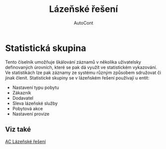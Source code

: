 ﻿---
    title: "Lázeňské řešení"
    author: AutoCont
    ms.date: 04/30/2018
    ms.topic: article
    ms.prod: dynamics-nav-2017
    ms.contentlocale: cs-cz
    ms.lasthandoff: 04/30/2018
---

# Statistická skupina
Tento číselník umožňuje škálování záznamů v několika uživatelsky definovaných úrovních, které se pak dá využít ve statistickém vykazování. Ve statistikách lze pak záznamy ze systému různým způsobem sdružovat či jinak členit.
Statistické skupiny se v lázeňském řešení používají u entit:
-	Nastavení typu pobytu
-	Zákazník
-	Dodavatel
-	Sleva lázeňské služby
-	Pobytová akce
-	Nastavení provize 

## <a name="see-also"></a>Viz také
[AC Lázeňské řešení](ac-spa-solution.md)
